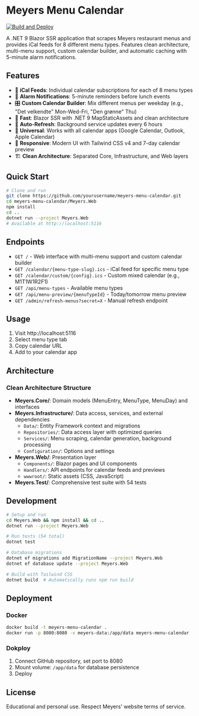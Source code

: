 # Meyers Menu Calendar

[![Build and Deploy](https://github.com/larssg/meyers-menu-calendar/actions/workflows/build-and-deploy.yml/badge.svg)](https://github.com/larssg/meyers-menu-calendar/actions/workflows/build-and-deploy.yml)

A .NET 9 Blazor SSR application that scrapes Meyers restaurant menus and provides iCal feeds for 8 different menu types. Features clean architecture, multi-menu support, custom calendar builder, and automatic caching with 5-minute alarm notifications.

## Features

- 📅 **iCal Feeds**: Individual calendar subscriptions for each of 8 menu types
- 🔔 **Alarm Notifications**: 5-minute reminders before lunch events
- 🎛️ **Custom Calendar Builder**: Mix different menus per weekday (e.g., "Det velkendte" Mon-Wed-Fri, "Den grønne" Thu)
- 🚀 **Fast**: Blazor SSR with .NET 9 MapStaticAssets and clean architecture
- 🔄 **Auto-Refresh**: Background service updates every 6 hours
- 📱 **Universal**: Works with all calendar apps (Google Calendar, Outlook, Apple Calendar)
- 🎨 **Responsive**: Modern UI with Tailwind CSS v4 and 7-day calendar preview
- 🏗️ **Clean Architecture**: Separated Core, Infrastructure, and Web layers

## Quick Start

```bash
# Clone and run
git clone https://github.com/yourusername/meyers-menu-calendar.git
cd meyers-menu-calendar/Meyers.Web
npm install
cd ..
dotnet run --project Meyers.Web
# Available at http://localhost:5116
```

## Endpoints

- `GET /` - Web interface with multi-menu support and custom calendar builder
- `GET /calendar/{menu-type-slug}.ics` - iCal feed for specific menu type
- `GET /calendar/custom/{config}.ics` - Custom mixed calendar (e.g., M1T1W1R2F1)
- `GET /api/menu-types` - Available menu types
- `GET /api/menu-preview/{menuTypeId}` - Today/tomorrow menu preview
- `GET /admin/refresh-menus?secret=X` - Manual refresh endpoint

## Usage

1. Visit http://localhost:5116
2. Select menu type tab
3. Copy calendar URL
4. Add to your calendar app

## Architecture

### Clean Architecture Structure

- **Meyers.Core/**: Domain models (MenuEntry, MenuType, MenuDay) and interfaces
- **Meyers.Infrastructure/**: Data access, services, and external dependencies
  - `Data/`: Entity Framework context and migrations
  - `Repositories/`: Data access layer with optimized queries
  - `Services/`: Menu scraping, calendar generation, background processing
  - `Configuration/`: Options and settings
- **Meyers.Web/**: Presentation layer
  - `Components/`: Blazor pages and UI components
  - `Handlers/`: API endpoints for calendar feeds and previews
  - `wwwroot/`: Static assets (CSS, JavaScript)
- **Meyers.Test/**: Comprehensive test suite with 54 tests

## Development

```bash
# Setup and run
cd Meyers.Web && npm install && cd ..
dotnet run --project Meyers.Web

# Run tests (54 total)
dotnet test

# Database migrations
dotnet ef migrations add MigrationName --project Meyers.Web
dotnet ef database update --project Meyers.Web

# Build with Tailwind CSS
dotnet build  # Automatically runs npm run build
```

## Deployment

### Docker

```bash
docker build -t meyers-menu-calendar .
docker run -p 8080:8080 -v meyers-data:/app/data meyers-menu-calendar
```

### Dokploy

1. Connect GitHub repository, set port to 8080
2. Mount volume: `/app/data` for database persistence
3. Deploy

## License

Educational and personal use. Respect Meyers' website terms of service.
